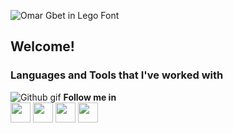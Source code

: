 
![Omar Gbet in Lego Font](https://i.ibb.co/4Z2mhyK/festisite-lego.png)



## Welcome!



### Languages and Tools that I've worked with

![Github gif](https://i.ibb.co/nwtcqmx/2d8ee815146390d567706f2c7b5c2916-1.gif)        **Follow me in**                                                                        
<a href = 'https://mx.linkedin.com/in/omar-gbet'> <img width = '32px' align= 'center' src="https://raw.githubusercontent.com/rahulbanerjee26/githubAboutMeGenerator/main/icons/linked-in-alt.svg"/></a>         <a href = 'https://www.github.com/dashdancing'> <img width = '32px' align= 'center' src="https://www.svgrepo.com/show/332084/github.svg"/></a> <a href = 'https://www.twitter.com/dashdancing'> <img width = '32px' align= 'center' src="https://raw.githubusercontent.com/rahulbanerjee26/githubAboutMeGenerator/main/icons/twitter.svg"/></a> <a href = 'Omar Gbet on Behance' src= '(https://www.behance.net/omar-gbet/moodboards)'> <img width = '32px' align= 'center' src="https://greenknow.co/wp-content/uploads/2021/04/BEHANCE.png"/></a>


